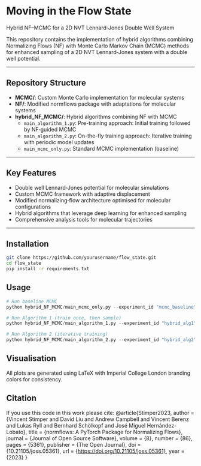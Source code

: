 <!-- File: README.md -->

# Moving in the Flow State  
Hybrid NF–MCMC for a 2D NVT Lennard‐Jones Double Well System

This repository contains the implementation of hybrid algorithms combining Normalizing Flows (NF) with Monte Carlo Markov Chain (MCMC) methods for enhanced sampling of a 2D NVT Lennard‐Jones system with a double well potential.

---

## Repository Structure

- **MCMC/**: Custom Monte Carlo implementation for molecular systems  
- **NF/**: Modified normflows package with adaptations for molecular systems  
- **hybrid_NF_MCMC/**: Hybrid algorithms combining NF with MCMC  
  - `main_algorithm_1.py`: Pre-training approach: Initial training followed by NF‐guided MCMC  
  - `main_algorithm_2.py`: On-the-fly training approach: Iterative training with periodic model updates  
  - `main_mcmc_only.py`: Standard MCMC implementation (baseline)

---

## Key Features

- Double well Lennard‐Jones potential for molecular simulations  
- Custom MCMC framework with adaptive displacement  
- Modified normalizing‐flow architecture optimised for molecular configurations  
- Hybrid algorithms that leverage deep learning for enhanced sampling  
- Comprehensive analysis tools for molecular trajectories  

---

## Installation

```bash
git clone https://github.com/yourusername/flow_state.git
cd flow_state
pip install -r requirements.txt
```

## Usage 
```python
# Run baseline MCMC
python hybrid_NF_MCMC/main_mcmc_only.py --experiment_id "mcmc_baseline"

# Run Algorithm 1 (train once, then sample)
python hybrid_NF_MCMC/main_algorithm_1.py --experiment_id "hybrid_alg1"

# Run Algorithm 2 (iterative training)
python hybrid_NF_MCMC/main_algorithm_2.py --experiment_id "hybrid_alg2"
```

## Visualisation
All plots are generated using LaTeX with Imperial College London branding colors for consistency.

## Citation
If you use this code in this work please cite:
@article{Stimper2023, 
  author    = {Vincent Stimper and David Liu and Andrew Campbell and Vincent Berenz and Lukas Ryll and Bernhard Schölkopf and José Miguel Hernández-Lobato}, 
  title     = {normflows: A PyTorch Package for Normalizing Flows}, 
  journal   = {Journal of Open Source Software}, 
  volume    = {8},
  number    = {86}, 
  pages     = {5361}, 
  publisher = {The Open Journal}, 
  doi       = {10.21105/joss.05361}, 
  url       = {https://doi.org/10.21105/joss.05361}, 
  year      = {2023}
}